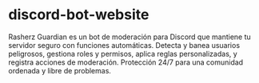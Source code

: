# discord-bot-website
Rasherz Guardian es un bot de moderación para Discord que mantiene tu servidor seguro con funciones automáticas. Detecta y banea usuarios peligrosos, gestiona roles y permisos, aplica reglas personalizadas, y registra acciones de moderación. Protección 24/7 para una comunidad ordenada y libre de problemas.
